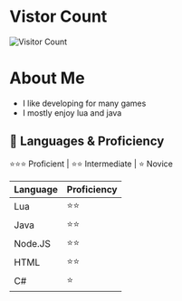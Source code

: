 # Vistor Count

![Visitor Count](https://profile-counter.glitch.me/sleetdevs/count.svg)

# About Me
- I like developing for many games
- I mostly enjoy lua and java

## 🧠 Languages & Proficiency

⭐⭐⭐ Proficient | ⭐⭐ Intermediate | ⭐ Novice

| Language  | Proficiency |
|-----------|-------------|
| Lua       | ⭐⭐      |
| Java      | ⭐⭐      |
| Node.JS   | ⭐⭐      |
| HTML      | ⭐⭐      |
| C#        | ⭐         |
